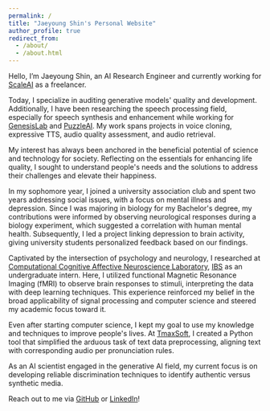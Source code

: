 ```yaml
---
permalink: /
title: "Jaeyoung Shin's Personal Website"
author_profile: true
redirect_from: 
  - /about/
  - /about.html
---
```


<!-- Jaeyoung Shin's Personal Website -->
Hello, I’m Jaeyoung Shin, an AI Research Engineer and currently working for [ScaleAI](https://scale.com/) as a freelancer.

Today, I specialize in auditing generative models' quality and development. 
Additionally, I have been researching the speech processing field, especially for speech synthesis and enhancement while working for [GenesisLab](https://home.genesislab.ai/) and [PuzzleAI](https://puzzle-ai.com/). 
My work spans projects in voice cloning, expressive TTS, audio quality assessment, and audio retrieval.

My interest has always been anchored in the beneficial potential of science and technology for society. 
Reflecting on the essentials for enhancing life quality, I sought to understand people's needs and the solutions to address their challenges and elevate their happiness. 

In my sophomore year, I joined a university association club and spent two years addressing social issues, with a focus on mental illness and depression.
Since I was majoring in biology for my Bachelor's degree, my contributions were informed by observing neurological responses during a biology experiment, which suggested a correlation with human mental health. 
Subsequently, I led a project linking depression to brain activity, giving university students personalized feedback based on our findings. 

Captivated by the intersection of psychology and neurology, I researched at [Computational Cognitive Affective Neuroscience Laboratory](https://cocoanlab.github.io/), [IBS](https://www.ibs.re.kr/eng.do) as an undergraduate intern. 
Here, I utilized functional Magnetic Resonance Imaging (fMRI) to observe brain responses to stimuli, interpreting the data with deep learning techniques. 
This experience reinforced my belief in the broad applicability of signal processing and computer science and steered my academic focus toward it.

Even after starting computer science, I kept my goal to use my knowledge and techniques to improve people's lives. 
At [TmaxSoft](https://www.tmaxsoft.com/en/introduction/overview), I created a Python tool that simplified the arduous task of text data preprocessing, aligning text with corresponding audio per pronunciation rules. 

As an AI scientist engaged in the generative AI field, my current focus is on developing reliable discrimination techniques to identify authentic versus synthetic media.

Reach out to me via [GitHub](https://github.com/jyshin0926) or [LinkedIn](https://www.linkedin.com/in/jaeyoungshin23/)!

